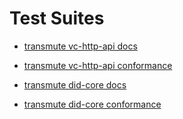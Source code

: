 # Test Suites

- [transmute vc-http-api docs](https://vc.transmute.world/api/docs)
- [transmute vc-http-api conformance](./test-suite/transmute)

- [transmute did-core docs](https://github.com/transmute-industries/did-core)
- [transmute did-core conformance](https://transmute-industries.github.io/did-core/)
